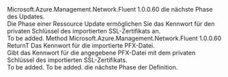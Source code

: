 <Type Name="IWithSslPassword&lt;ReturnT&gt;" FullName="Microsoft.Azure.Management.Network.Fluent.HasSslCertificate.Update.IWithSslPassword&lt;ReturnT&gt;">
  <TypeSignature Language="C#" Value="public interface IWithSslPassword&lt;ReturnT&gt;" />
  <TypeSignature Language="ILAsm" Value=".class public interface auto ansi abstract IWithSslPassword`1&lt;ReturnT&gt;" />
  <TypeSignature Language="DocId" Value="T:Microsoft.Azure.Management.Network.Fluent.HasSslCertificate.Update.IWithSslPassword`1" />
  <TypeSignature Language="VB.NET" Value="Public Interface IWithSslPassword(Of ReturnT)" />
  <TypeSignature Language="F#" Value="type IWithSslPassword&lt;'ReturnT&gt; = interface" />
  <AssemblyInfo>
    <AssemblyName>Microsoft.Azure.Management.Network.Fluent</AssemblyName>
    <AssemblyVersion>1.0.0.60</AssemblyVersion>
  </AssemblyInfo>
  <TypeParameters>
    <TypeParameter Name="ReturnT" />
  </TypeParameters>
  <Interfaces />
  <Docs>
    <typeparam name="ReturnT">die nächste Phase des Updates.</typeparam>
    <summary>
            Die Phase einer Ressource Update ermöglichen Sie das Kennwort für den privaten Schlüssel des importierten SSL-Zertifikats an.
            </summary>
    <remarks>To be added.</remarks>
  </Docs>
  <Members>
    <Member MemberName="WithSslCertificatePassword">
      <MemberSignature Language="C#" Value="public ReturnT WithSslCertificatePassword (string password);" />
      <MemberSignature Language="ILAsm" Value=".method public hidebysig newslot virtual instance !ReturnT WithSslCertificatePassword(string password) cil managed" />
      <MemberSignature Language="DocId" Value="M:Microsoft.Azure.Management.Network.Fluent.HasSslCertificate.Update.IWithSslPassword`1.WithSslCertificatePassword(System.String)" />
      <MemberSignature Language="VB.NET" Value="Public Function WithSslCertificatePassword (password As String) As ReturnT" />
      <MemberSignature Language="F#" Value="abstract member WithSslCertificatePassword : string -&gt; 'ReturnT" Usage="iWithSslPassword.WithSslCertificatePassword password" />
      <MemberType>Method</MemberType>
      <AssemblyInfo>
        <AssemblyName>Microsoft.Azure.Management.Network.Fluent</AssemblyName>
        <AssemblyVersion>1.0.0.60</AssemblyVersion>
      </AssemblyInfo>
      <ReturnValue>
        <ReturnType>ReturnT</ReturnType>
      </ReturnValue>
      <Parameters>
        <Parameter Name="password" Type="System.String" />
      </Parameters>
      <Docs>
        <param name="password">Das Kennwort für die importierte PFX-Datei.</param>
        <summary>
            Gibt das Kennwort für die angegebene PFX-Datei mit dem privaten Schlüssel des importierten SSL-Zertifikats.
            </summary>
        <returns>To be added.</returns>
        <remarks>To be added.</remarks>
        <return>die nächste Phase der Definition.</return>
      </Docs>
    </Member>
  </Members>
</Type>